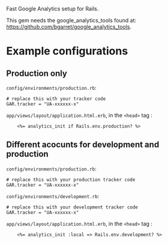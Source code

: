 Fast Google Analytics setup for Rails.

This gem needs the google_analytics_tools found at: https://github.com/bgarret/google_analytics_tools.

Example configurations
======================

Production only
---------------

`config/environments/production.rb`:

    # replace this with your tracker code
    GAR.tracker = "UA-xxxxxx-x"

`app/views/layout/application.html.erb`, in the `<head>` tag :

		<%= analytics_init if Rails.env.production? %>


Different acocunts for development and production
-------------------------------------------------

`config/environments/production.rb`:

    # replace this with your production tracker code
    GAR.tracker = "UA-xxxxxx-x"

`config/environments/development.rb`:

    # replace this with your development tracker code
    GAR.tracker = "UA-xxxxxx-x"

`app/views/layout/application.html.erb`, in the `<head>` tag :

		<%= analytics_init :local => Rails.env.development? %>
